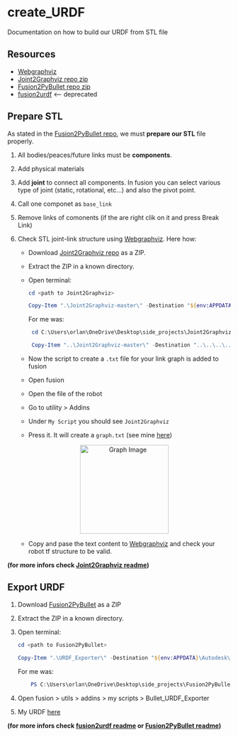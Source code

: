 # create_URDF
Documentation on how to build our URDF from STL file

## Resources

- [Webgraphviz](http://www.webgraphviz.com/)
- [Joint2Graphviz repo zip](https://github.com/yanshil/Joint2Graphviz)
- [Fusion2PyBullet repo zip](https://github.com/yanshil/Fusion2PyBullet)
- [fusion2urdf](https://github.com/syuntoku14/fusion2urdf) <-- deprecated

## Prepare STL
As stated in the [Fusion2PyBullet repo](https://github.com/yanshil/Fusion2PyBullet), we must **prepare our STL** file properly.
1. All bodies/peaces/future links must be **components**.
2. Add physical materials
3. Add **joint** to connect all components. In fusion you can select various type of joint (static, rotational, etc...) and also the pivot point.
4. Call one componet as `base_link`
5. Remove links of comonents (if the are right clik on it and press Break Link)
5. Check STL joint-link structure using [Webgraphviz](http://www.webgraphviz.com/). Here how:
    - Download [Joint2Graphviz repo](https://github.com/yanshil/Joint2Graphviz) as a ZIP.
    - Extract the ZIP in a known directory.
    - Open terminal:

        ```powershell
        cd <path to Joint2Graphviz>

        Copy-Item ".\Joint2Graphviz-master\" -Destination "${env:APPDATA\Autodesk\Autodesk Fusion 360\API\Scripts\" -Recurse
        ```

        For me was:
        ```powershell
         cd C:\Users\orlan\OneDrive\Desktop\side_projects\Joint2Graphviz-master

         Copy-Item "..\Joint2Graphviz-master\" -Destination "..\..\..\..\AppData\Roaming\Autodesk\Autodesk Fusion 360\API\Scripts\" -Recurse
        ```
    - Now the script to create a `.txt` file for your link graph is added to fusion
    - Open fusion
    - Open the file of the robot
    - Go to utility > Addins
    - Under `My Script` you should see `Joint2Graphviz`
    - Press it. It will create a `graph.txt` (see mine [here](https://github.com/botzo-team/create_URDF/blob/main/test_urdf_exporter/graph.txt))
    <p align="center">
        <img src="https://github.com/botzo-team/create_URDF/blob/main/test_urdf_exporter/graph_from_webgraphviz.png" alt="Graph Image" width="200"/>
    </p>

    - Copy and pase the text content to [Webgraphviz](http://www.webgraphviz.com/) and check your robot tf structure to be valid.

**(for more infors check [Joint2Graphviz readme](https://github.com/yanshil/Joint2Graphviz))**

## Export URDF

1. Download [Fusion2PyBullet](https://github.com/yanshil/Fusion2PyBullet) as a ZIP
2. Extract the ZIP in a known directory.
3. Open terminal:

    ```powershell
    cd <path to Fusion2PyBullet>

    Copy-Item ".\URDF_Exporter\" -Destination "${env:APPDATA}\Autodesk\Autodesk Fusion 360\API\Scripts\" -Recurse
    ```

    For me was:
    ```powershell
        PS C:\Users\orlan\OneDrive\Desktop\side_projects\Fusion2PyBullet-master> Copy-Item ".\Bullet_URDF_Exporter\" -Destination "..\..\..\..\AppData\Roaming\Autodesk\Autodesk Fusion 360\API\Scripts\" -Recurse
    ```
4. Open fusion > utils > addins > my scripts > Bullet_URDF_Exporter
5. My URDF [here](https://github.com/botzo-team/create_URDF/blob/main/final_leg.zip)

**(for more infors check [fusion2urdf readme](https://github.com/syuntoku14/fusion2urdf/blob/master/README.md) or [Fusion2PyBullet readme](https://github.com/yanshil/Fusion2PyBullet/blob/master/README.md))**